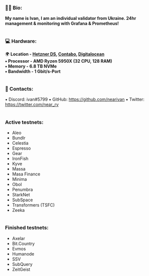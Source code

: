 ### :raising_hand_man: Bio: 
**My name is Ivan, I am an individual validator from Ukraine. 24hr management & monitoring with Grafana & Prometheus!**
#
### :computer: Hardware:
:earth_africa: **Location - [Hetzner DS](https://www.hetzner.com/dedicated-rootserver/ax101), [Contabo](https://contabo.com/en/dedicated-servers/), [Digitalocean](https://www.digitalocean.com/)  
:black_small_square: Processor - AMD Ryzen 5950X (32 CPU, 128 RAM)  
:black_small_square: Memory - 6.8 TB NVMe  
:black_small_square: Bandwidth - 1 Gbit/s-Port**
#
### :speech_balloon: Contacts:
:black_small_square: Discord: ivan#5799
:black_small_square: GitHub: https://github.com/nearivan
:black_small_square: Twitter: https://twitter.com/near_rv
#
### Active testnets:
- Aleo
- Bundlr
- Celestia
- Espresso
- Gear
- IronFish
- Kyve
- Massa
- Masa Finance
- Minima
- Obol
- Penumbra
- StarkNet
- SubSpace
- Transformers (TSFC)
- Zeeka
#
### Finished testnets:
- Axelar
- Bit.Country
- Evmos
- Humanode
- SSV
- SubQuery
- ZeitGeist
